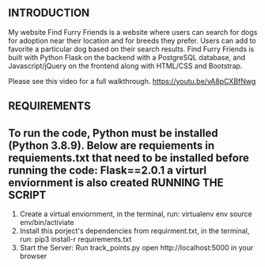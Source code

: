 
INTRODUCTION
---------------------
My website Find Furry Friends is a website where users can search for dogs for adoption near their location and for breeds they prefer. Users can add to favorite a particular dog based on their search results. Find Furry Friends is built with Python Flask on the backend with a PostgreSQL database, and Javascript/jQuery on the frontend along with HTML/CSS and Bootstrap.

Please see this video for a full walkthrough.
https://youtu.be/vA8pCXBfNwg

REQUIREMENTS
---------------------
To run the code, Python must be installed (Python 3.8.9).
Below are requiements in requiements.txt that need to be installed before running the code:
Flask==2.0.1
a virturl enviornment is also created 
RUNNING THE SCRIPT
---------------------
1. Create a virtual enviornment, in the terminal, run:
virtualenv env
source env/bin/activiate
2. Install this porject's dependencies from requirment.txt, in the terminal, run:
pip3 install-r requirements.txt
3. Start the Server:
Run track_points.py
open http://localhost:5000 in your browser
